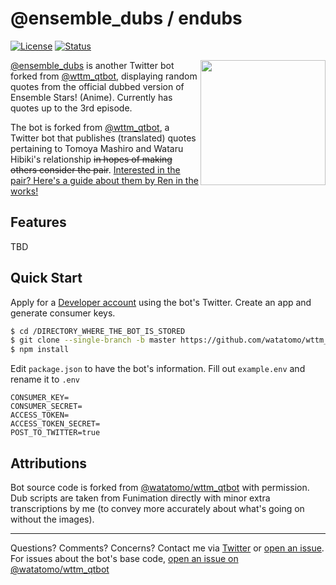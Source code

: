 # @ensemble_dubs / endubs

[![License](https://img.shields.io/github/license/watatomo/wttm_qtbot)](https://github.com/watatomo/wttm_qtbot/blob/master/LICENSE)
[![Status](https://img.shields.io/badge/status-running-lightgreen.svg)](https://twitter.com/ensemble_dubs)

<img align="right" height="200px" src="https://static.wikia.nocookie.net/ensemble-stars/images/e/ef/Mao_Isara_Anime_Chibi.png/revision/latest?cb=20190425120649">

[@ensemble_dubs](https://twitter.com/ensemble_dubs) is another Twitter bot forked from [@wttm_qtbot](https://twitter.com/wttm_qtbot), displaying random quotes from the official dubbed version of Ensemble Stars! (Anime). Currently has quotes up to the 3rd episode.

The bot is forked from [@wttm_qtbot](https://twitter.com/wttm_qtbot), a Twitter bot that publishes (translated) quotes pertaining to Tomoya Mashiro and Wataru Hibiki's relationship ~~in hopes of making others consider the pair~~. [Interested in the pair? Here's a guide about them by Ren in the works!](https://rebrand.ly/wttm_guide)

## Features

TBD

## Quick Start

Apply for a [Developer account](https://developer.twitter.com/) using the bot's Twitter. Create an app and generate consumer keys.

```sh
$ cd /DIRECTORY_WHERE_THE_BOT_IS_STORED
$ git clone --single-branch -b master https://github.com/watatomo/wttm_qtbot.git
$ npm install
```

Edit `package.json` to have the bot's information. Fill out `example.env` and rename it to `.env`

```env
CONSUMER_KEY=
CONSUMER_SECRET=
ACCESS_TOKEN=
ACCESS_TOKEN_SECRET=
POST_TO_TWITTER=true
```

## Attributions

Bot source code is forked from [@watatomo/wttm_qtbot](https://github.com/watatomo/wttm_qtbot/) with permission.
Dub scripts are taken from Funimation directly with minor extra transcriptions by me (to convey more accurately about what's going on without the images).

---

Questions? Comments? Concerns? Contact me via [Twitter](https://twitter.com/junsweats) or [open an issue](https://github.com/jeaoq/endubs_qtbot/issues). For issues about the bot's base code, [open an issue on @watatomo/wttm_qtbot](https://github.com/watatomo/wttm_qtbot/issues)
